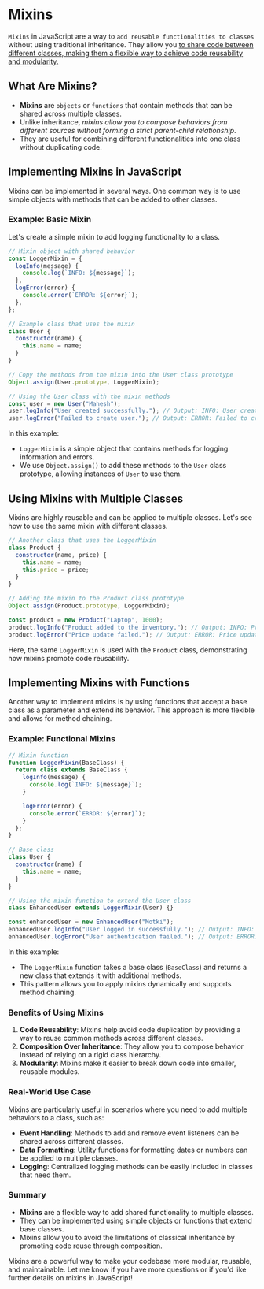 # Mixins

`Mixins` in JavaScript are a way to `add reusable functionalities to classes` without using traditional inheritance. They allow you <u>to share code between different classes, making them a flexible way to achieve code reusability and modularity.</u>

## What Are Mixins?

- **Mixins** are `objects` or `functions` that contain methods that can be shared across multiple classes.
- Unlike inheritance, <i>mixins allow you to compose behaviors from different sources without forming a strict parent-child relationship</i>.
- They are useful for combining different functionalities into one class without duplicating code.

## Implementing Mixins in JavaScript

Mixins can be implemented in several ways. One common way is to use simple objects with methods that can be added to other classes.

### Example: Basic Mixin

Let's create a simple mixin to add logging functionality to a class.

```javascript
// Mixin object with shared behavior
const LoggerMixin = {
  logInfo(message) {
    console.log(`INFO: ${message}`);
  },
  logError(error) {
    console.error(`ERROR: ${error}`);
  },
};

// Example class that uses the mixin
class User {
  constructor(name) {
    this.name = name;
  }
}

// Copy the methods from the mixin into the User class prototype
Object.assign(User.prototype, LoggerMixin);

// Using the User class with the mixin methods
const user = new User("Mahesh");
user.logInfo("User created successfully."); // Output: INFO: User created successfully.
user.logError("Failed to create user."); // Output: ERROR: Failed to create user.
```

In this example:

- `LoggerMixin` is a simple object that contains methods for logging information and errors.
- We use `Object.assign()` to add these methods to the `User` class prototype, allowing instances of `User` to use them.

## Using Mixins with Multiple Classes

Mixins are highly reusable and can be applied to multiple classes. Let's see how to use the same mixin with different classes.

```javascript
// Another class that uses the LoggerMixin
class Product {
  constructor(name, price) {
    this.name = name;
    this.price = price;
  }
}

// Adding the mixin to the Product class prototype
Object.assign(Product.prototype, LoggerMixin);

const product = new Product("Laptop", 1000);
product.logInfo("Product added to the inventory."); // Output: INFO: Product added to the inventory.
product.logError("Price update failed."); // Output: ERROR: Price update failed.
```

Here, the same `LoggerMixin` is used with the `Product` class, demonstrating how mixins promote code reusability.

## Implementing Mixins with Functions

Another way to implement mixins is by using functions that accept a base class as a parameter and extend its behavior. This approach is more flexible and allows for method chaining.

### Example: Functional Mixins

```javascript
// Mixin function
function LoggerMixin(BaseClass) {
  return class extends BaseClass {
    logInfo(message) {
      console.log(`INFO: ${message}`);
    }

    logError(error) {
      console.error(`ERROR: ${error}`);
    }
  };
}

// Base class
class User {
  constructor(name) {
    this.name = name;
  }
}

// Using the mixin function to extend the User class
class EnhancedUser extends LoggerMixin(User) {}

const enhancedUser = new EnhancedUser("Motki");
enhancedUser.logInfo("User logged in successfully."); // Output: INFO: User logged in successfully.
enhancedUser.logError("User authentication failed."); // Output: ERROR: User authentication failed.
```

In this example:

- The `LoggerMixin` function takes a base class (`BaseClass`) and returns a new class that extends it with additional methods.
- This pattern allows you to apply mixins dynamically and supports method chaining.

### Benefits of Using Mixins

1. **Code Reusability**: Mixins help avoid code duplication by providing a way to reuse common methods across different classes.
2. **Composition Over Inheritance**: They allow you to compose behavior instead of relying on a rigid class hierarchy.
3. **Modularity**: Mixins make it easier to break down code into smaller, reusable modules.

### Real-World Use Case

Mixins are particularly useful in scenarios where you need to add multiple behaviors to a class, such as:

- **Event Handling**: Methods to add and remove event listeners can be shared across different classes.
- **Data Formatting**: Utility functions for formatting dates or numbers can be applied to multiple classes.
- **Logging**: Centralized logging methods can be easily included in classes that need them.

### Summary

- **Mixins** are a flexible way to add shared functionality to multiple classes.
- They can be implemented using simple objects or functions that extend base classes.
- Mixins allow you to avoid the limitations of classical inheritance by promoting code reuse through composition.

Mixins are a powerful way to make your codebase more modular, reusable, and maintainable. Let me know if you have more questions or if you'd like further details on mixins in JavaScript!
